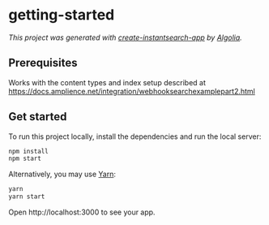 # getting-started

_This project was generated with [create-instantsearch-app](https://github.com/algolia/create-instantsearch-app) by [Algolia](https://algolia.com)._

## Prerequisites

Works with the content types and index setup described at https://docs.amplience.net/integration/webhooksearchexamplepart2.html

## Get started

To run this project locally, install the dependencies and run the local server:

```sh
npm install
npm start
```

Alternatively, you may use [Yarn](https://http://yarnpkg.com/):

```sh
yarn
yarn start
```

Open http://localhost:3000 to see your app.
